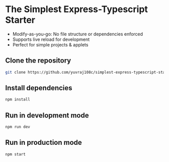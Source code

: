 # The Simplest Express-Typescript Starter

- Modify-as-you-go: No file structure or dependencies enforced
- Supports live reload for development
- Perfect for simple projects & applets

## Clone the repository

```bash
git clone https://github.com/yuvraj108c/simplest-express-typescript-starter.git
```

## Install dependencies

```bash
npm install
```

## Run in development mode

```bash
npm run dev
```

## Run in production mode

```bash
npm start
```
